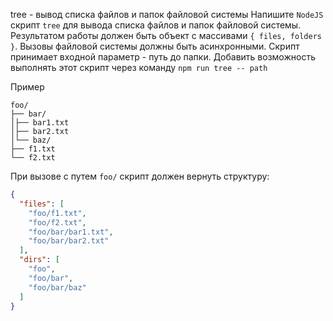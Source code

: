 tree - вывод списка файлов и папок файловой системы
Напишите `NodeJS` скрипт `tree` для вывода списка файлов и папок файловой системы.
Результатом работы должен быть объект с массивами `{ files, folders }`.
Вызовы файловой системы должны быть асинхронными.
Скрипт принимает входной параметр - путь до папки.
Добавить возможность выполнять этот скрипт через команду `npm run tree -- path`

Пример

```
foo/
├── bar/
│├── bar1.txt
│├── bar2.txt
│└── baz/
├── f1.txt
└── f2.txt
```

При вызове с путем `foo/` скрипт должен вернуть структуру:

```json
{
  "files": [
    "foo/f1.txt",
    "foo/f2.txt",
    "foo/bar/bar1.txt",
    "foo/bar/bar2.txt"
  ],
  "dirs": [
    "foo",
    "foo/bar",
    "foo/bar/baz"
  ]
}
``` 
